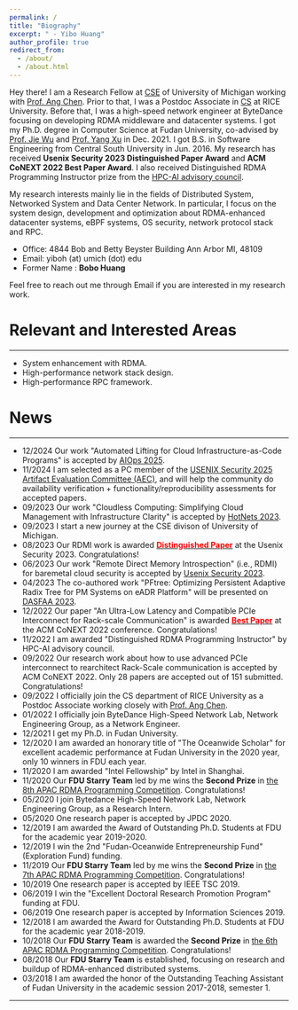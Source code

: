 ```yaml
---
permalink: /
title: "Biography"
excerpt: " - Yibo Huang"
author_profile: true
redirect_from: 
  - /about/
  - /about.html
---
```


Hey there! I am a Research Fellow at [CSE](https://cse.engin.umich.edu/people/postdocs/) of University of Michigan working with [Prof. Ang Chen](https://web.eecs.umich.edu/~chenang/).
Prior to that, I was a Postdoc Associate in [CS](https://cs.rice.edu/) at RICE University.
Before that, I was a high-speed network engineer at ByteDance focusing on developing RDMA middleware and datacenter systems.
I got my Ph.D. degree in Computer Science at Fudan University, co-advised by [Prof. Jie Wu](https://dblp.org/pid/w/JieWu3.html) and [Prof. Yang Xu](https://yangxu.info/) in Dec. 2021.
I got B.S. in Software Engineering from Central South University in Jun. 2016.
My research has received **Usenix Security 2023 Distinguished Paper Award** and **ACM CoNEXT 2022 Best Paper Award**.
I also received Distinguished RDMA Programming Instructor prize from the [HPC-AI advisory council](https://www.hpcadvisorycouncil.com/).

My research interests mainly lie in the fields of Distributed System, Networked System and Data Center Network.
In particular, I focus on the system design, development and optimization about RDMA-enhanced datacenter systems, eBPF systems, OS security, network protocol stack and RPC.

<!-- - Office: 3011 Duncan Hall -->
<!-- - Email: yhuang (at) rice (dot) edu -->
- Office: 4844 Bob and Betty Beyster Building Ann Arbor MI, 48109
- Email: yiboh (at) umich (dot) edu
- Former Name : **Bobo Huang**

Feel free to reach out me through Email if you are interested in my research work.


Relevant and Interested Areas
======
---
- System enhancement with RDMA.
- High-performance network stack design.
- High-performance RPC framework.
<!-- - Hybrid computing framework. over modern hardware -->



News
======
---
- 12/2024 Our work "Automated Lifting for Cloud Infrastructure-as-Code Programs" is accepted by [AIOps 2025](https://cloudintelligenceworkshop.org/index.html).
- 11/2024 I am selected as a PC member of the [USENIX Security 2025 Artifact Evaluation Committee (AEC)](https://www.usenix.org/conference/usenixsecurity25/call-for-artifacts), and will help the community do availability verification + functionality/reproducibility assessments for accepted papers. 
- 09/2023 Our work "Cloudless Computing: Simplifying Cloud Management with Infrastructure Clarity" is accepted by [HotNets 2023](https://conferences.sigcomm.org/hotnets/2023/accepted.html).
- 09/2023 I start a new journey at the CSE divison of University of Michigan.
- 08/2023 Our RDMI work is awarded **[<b style="color:#FF0000">Distinguished Paper</b>](https://www.usenix.org/conference/usenixsecurity23/presentation/liu-hongyi)** at the Usenix Security 2023. Congratulations!
- 06/2023 Our work "Remote Direct Memory Introspection" (i.e., RDMI) for baremetal cloud security is accepted by [Usenix Security 2023](https://www.usenix.org/conference/usenixsecurity23/presentation/liu-hongyi).
- 04/2023 The co-authored work "PFtree: Optimizing Persistent Adaptive Radix Tree for PM Systems on eADR Platform" will be presented on [DASFAA 2023](http://www.tjudb.cn/dasfaa2023/programs).
- 12/2022 Our paper "An Ultra-Low Latency and Compatible PCIe Interconnect for Rack-scale Communication" is awarded **[<b style="color:#FF0000">Best Paper</b>](https://conferences2.sigcomm.org/co-next/2022/#!/home)** at the ACM CoNEXT 2022 conference. Congratulations!
- 11/2022 I am awarded "Distinguished RDMA Programming Instructor" by HPC-AI advisory council.
- 09/2022 Our research work about how to use advanced PCIe interconnect to rearchitect Rack-Scale communication is accepted by ACM CoNEXT 2022. Only 28 papers are accepted out of 151 submitted. Congratulations!
- 09/2022 I officially join the CS department of RICE University as a Postdoc Associate working closely with [Prof. Ang Chen](https://www.cs.rice.edu/~angchen/). 
- 01/2022 I officially join ByteDance High-Speed Network Lab, Network Engineering Group, as a Network Engineer.
- 12/2021 I get my Ph.D. in Fudan University.
- 12/2020 I am awarded an honorary title of "The Oceanwide Scholar" for excellent academic performance at Fudan University in the 2020 year, only 10 winners in FDU each year.
- 11/2020 I am awarded "Intel Fellowship" by Intel in Shanghai.
- 11/2020 Our **FDU Starry Team** led by me wins the **Second Prize** in [the 8th APAC RDMA Programming Competition](http://www.hpcadvisorycouncil.com/events/2020/rdma/). Congratulations!
- 05/2020 I join Bytedance High-Speed Network Lab, Network Engineering Group, as a Research Intern.
- 05/2020 One research paper is accepted by JPDC 2020.
- 12/2019 I am awarded the Award of Outstanding Ph.D. Students at FDU for the academic year 2019-2020.
- 12/2019 I win the 2nd "Fudan-Oceanwide Entrepreneurship Fund" (Exploration Fund) funding.
- 11/2019 Our **FDU Starry Team** led by me wins the **Second Prize** in [the 7th APAC RDMA Programming Competition](http://www.hpcadvisorycouncil.com/events/2019/rdma/). Congratulations!
- 10/2019 One research paper is accepted by IEEE TSC 2019.
- 06/2019 I win the "Excellent Doctoral Research Promotion Program" funding at FDU.
- 06/2019 One research paper is accepted by Information Sciences 2019.
- 12/2018 I am awarded the Award for Outstanding Ph.D. Students at FDU for the academic year 2018-2019.
- 10/2018 Our **FDU Starry Team** is awarded the **Second Prize** in [the 6th APAC RDMA Programming Competition](http://www.hpcadvisorycouncil.com/events/2018/rdma/). Congratulations!
- 08/2018 Our **FDU Starry Team** is established, focusing on research and buildup of RDMA-enhanced distributed systems.
- 03/2018 I am awarded the honor of the Outstanding Teaching Assistant of Fudan University in the academic session 2017-2018, semester 1.

<!-- Our project "A Trusted Identity Unified Verification System over Zero-Trust Architecture" -->
<!-- organized by HPC-AI Advisory Council -->
 <!-- organized by NSCC Singapore & HPC-AI Advisory Council -->
 <!-- - 08/2019 Our **FDU Starry Team** wins the **Merit Prize** in [2019 APAC HPC-AI Competition](http://www.hpcadvisorycouncil.com/events/2019/APAC-AI-HPC/index.php). Congratulations! -->

---

<script type='text/javascript' id='clustrmaps' src='//cdn.clustrmaps.com/map_v2.js?cl=ffffff&w=398&t=tt&d=KLze7yOvPww8OOApBWjCvydGhEiyz3rsS4IcHCkDMxA&co=2d78ad&ct=ffffff&cmo=3acc3a&cmn=ff5353'></script>

